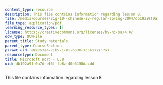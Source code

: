 ```yaml
---
content_type: resource
description: This file contains information regarding lesson 8.
file: /media/courses/21g-104-chinese-iv-regular-spring-2004/db192a9f0a7de16ffb8a40e3150dacdd_MIT21G_104S04_L8.pdf
file_type: application/pdf
learning_resource_types: []
license: https://creativecommons.org/licenses/by-nc-sa/4.0/
ocw_type: OCWFile
parent_title: Study Materials
parent_type: CourseSection
parent_uid: 089253e4-71b5-1481-b530-7c5b1a92c7a7
resourcetype: Document
title: Microsoft Word - L.8
uid: db192a9f-0a7d-e16f-fb8a-40e3150dacdd
---
```

This file contains information regarding lesson 8.